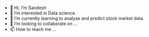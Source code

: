 - 👋 Hi, I’m Sandesh
- 👀 I’m interested in Data science.
- 🌱 I’m currently learning to analyse and predict stock market data.
- 💞️ I’m looking to collaborate on ...
- 📫 How to reach me ...

<!---
callingsandesh/callingsandesh is a ✨ special ✨ repository because its `README.md` (this file) appears on your GitHub profile.
You can click the Preview link to take a look at your changes.
--->
